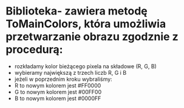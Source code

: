 # Biblioteka- zawiera metodę ToMainColors, która umożliwia przetwarzanie obrazu zgodznie z procedurą:  
- rozkładamy kolor bieżącego pixela na składowe (R, G, B)
- wybieramy największą z trzech liczb R, G i B
- jeżeli w poprzednim kroku wybraliśmy:
- R to nowym kolorem jest #FF0000
- G to nowym kolorem jest #00FF00
- B to nowym kolorem jest #0000FF
